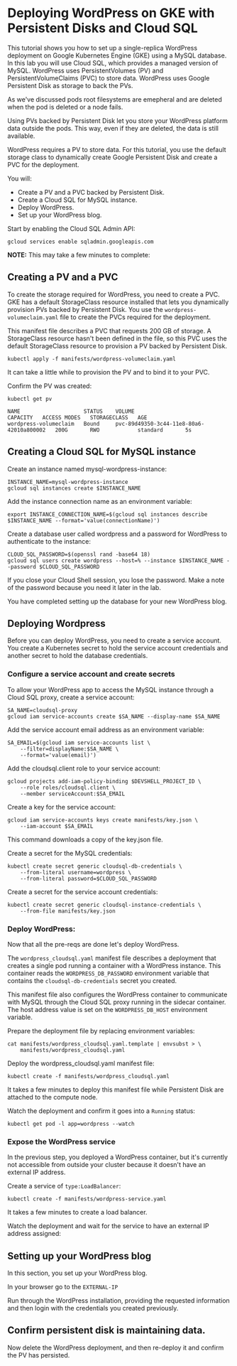 # Deploying WordPress on GKE with Persistent Disks and Cloud SQL   

This tutorial shows you how to set up a single-replica WordPress deployment on Google Kubernetes Engine (GKE) using a MySQL database. In this lab you will use Cloud SQL, which provides a managed version of MySQL. WordPress uses PersistentVolumes (PV) and PersistentVolumeClaims (PVC) to store data. WordPress uses Google Persistent Disk as storage to back the PVs.

As we've discussed pods root filesystems are emepheral and are deleted when the pod is deleted or a node fails. 

Using PVs backed by Persistent Disk let you store your WordPress platform data outside the pods. This way, even if they are deleted, the data is still available.

WordPress requires a PV to store data. For this tutorial, you use the default storage class to dynamically create Google Persistent Disk and create a PVC for the deployment.

You will: 
* Create a PV and a PVC backed by Persistent Disk.
* Create a Cloud SQL for MySQL instance.
* Deploy WordPress.
* Set up your WordPress blog.

Start by enabling the Cloud SQL Admin API:
```
gcloud services enable sqladmin.googleapis.com
```
**NOTE:** This may take a few minutes to complete: 

## Creating a PV and a PVC
To create the storage required for WordPress, you need to create a PVC. GKE has a default StorageClass resource installed that lets you dynamically provision PVs backed by Persistent Disk. You use the `wordpress-volumeclaim.yaml` file to create the PVCs required for the deployment.   

This manifest file describes a PVC that requests 200 GB of storage. A StorageClass resource hasn't been defined in the file, so this PVC uses the default StorageClass resource to provision a PV backed by Persistent Disk.
```
kubectl apply -f manifests/wordpress-volumeclaim.yaml   
```

It can take a little while to provision the PV and to bind it to your PVC.   

Confirm the PV was created:   
```
kubectl get pv 
```
```
NAME                    STATUS    VOLUME                                     CAPACITY   ACCESS MODES   STORAGECLASS   AGE
wordpress-volumeclaim   Bound     pvc-89d49350-3c44-11e8-80a6-42010a800002   200G       RWO            standard       5s
```

## Creating a Cloud SQL for MySQL instance
Create an instance named mysql-wordpress-instance:   
```
INSTANCE_NAME=mysql-wordpress-instance
gcloud sql instances create $INSTANCE_NAME
```
Add the instance connection name as an environment variable:   
```
export INSTANCE_CONNECTION_NAME=$(gcloud sql instances describe $INSTANCE_NAME --format='value(connectionName)')   
```

Create a database user called wordpress and a password for WordPress to authenticate to the instance:   
```
CLOUD_SQL_PASSWORD=$(openssl rand -base64 18)
gcloud sql users create wordpress --host=% --instance $INSTANCE_NAME --password $CLOUD_SQL_PASSWORD
```

If you close your Cloud Shell session, you lose the password. Make a note of the password because you need it later in the lab.   

You have completed setting up the database for your new WordPress blog.   

## Deploying Wordpress   
Before you can deploy WordPress, you need to create a service account. You create a Kubernetes secret to hold the service account credentials and another secret to hold the database credentials.   

### Configure a service account and create secrets

To allow your WordPress app to access the MySQL instance through a Cloud SQL proxy, create a service account:
```
SA_NAME=cloudsql-proxy
gcloud iam service-accounts create $SA_NAME --display-name $SA_NAME
```

Add the service account email address as an environment variable:
```
SA_EMAIL=$(gcloud iam service-accounts list \
    --filter=displayName:$SA_NAME \
    --format='value(email)')
```

Add the cloudsql.client role to your service account:   
```
gcloud projects add-iam-policy-binding $DEVSHELL_PROJECT_ID \
    --role roles/cloudsql.client \
    --member serviceAccount:$SA_EMAIL
```

Create a key for the service account:   
```
gcloud iam service-accounts keys create manifests/key.json \
    --iam-account $SA_EMAIL
```
This command downloads a copy of the key.json file.   

Create a secret for the MySQL credentials:   
```
kubectl create secret generic cloudsql-db-credentials \
    --from-literal username=wordpress \
    --from-literal password=$CLOUD_SQL_PASSWORD
```

Create a secret for the service account credentials:   
```
kubectl create secret generic cloudsql-instance-credentials \
    --from-file manifests/key.json
```

### Deploy WordPress:   
Now that all the pre-reqs are done let's deploy WordPress.   

The `wordpress_cloudsql.yaml` manifest file describes a deployment that creates a single pod running a container with a WordPress instance. This container reads the `WORDPRESS_DB_PASSWORD` environment variable that contains the `cloudsql-db-credentials` secret you created.

This manifest file also configures the WordPress container to communicate with MySQL through the Cloud SQL proxy running in the sidecar container. The host address value is set on the `WORDPRESS_DB_HOST` environment variable.

Prepare the deployment file by replacing environment variables:   
```
cat manifests/wordpress_cloudsql.yaml.template | envsubst > \
    manifests/wordpress_cloudsql.yaml
```

Deploy the wordpress_cloudsql.yaml manifest file:   
```
kubectl create -f manifests/wordpress_cloudsql.yaml
```
It takes a few minutes to deploy this manifest file while Persistent Disk are attached to the compute node.   

Watch the deployment and confirm it goes into a `Running` status:

```
kubectl get pod -l app=wordpress --watch
```

### Expose the WordPress service  
In the previous step, you deployed a WordPress container, but it's currently not accessible from outside your cluster because it doesn't have an external IP address.   

Create a service of `type:LoadBalancer`:    

```
kubectl create -f manifests/wordpress-service.yaml 

```
It takes a few minutes to create a load balancer.   

Watch the deployment and wait for the service to have an external IP address assigned:  

## Setting up your WordPress blog
In this section, you set up your WordPress blog.  

In your browser go to the `EXTERNAL-IP`

Run through the WordPress installation, providing the requested information and then login with the credentials you created previously. 


## Confirm persistent disk is maintaining data. 

Now delete the WordPress deployment, and then re-deploy it and confirm the PV has persisted. 
